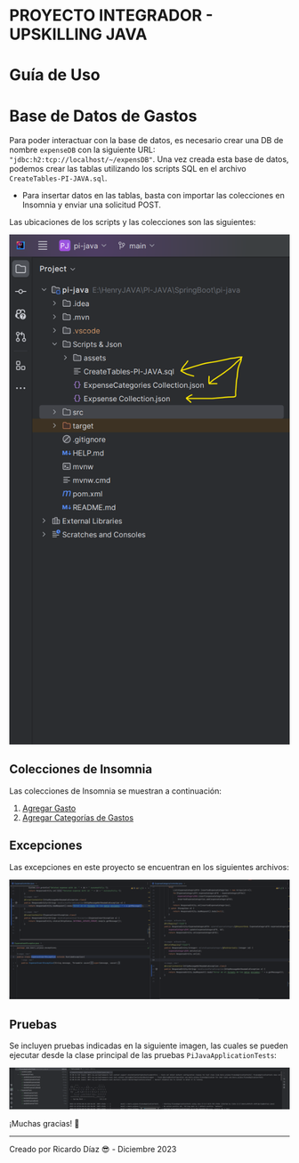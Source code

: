 # PROYECTO INTEGRADOR - UPSKILLING JAVA

# Guía de Uso 

# Base de Datos de Gastos

Para poder interactuar con la base de datos, es necesario crear una DB de nombre `expenseDB` con la siguiente URL: `"jdbc:h2:tcp://localhost/~/expensDB"`. Una vez creada esta base de datos, podemos crear las tablas utilizando los scripts SQL en el archivo `CreateTables-PI-JAVA.sql`.

- Para insertar datos en las tablas, basta con importar las colecciones en Insomnia y enviar una solicitud POST.

Las ubicaciones de los scripts y las colecciones son las siguientes:

![Scripts](Scripts&Json/assets/scripts.png)

## Colecciones de Insomnia

Las colecciones de Insomnia se muestran a continuación:

1. [Agregar Gasto](Scripts&Json/assets/addExpense.png)
2. [Agregar Categorías de Gastos](Scripts&Json/assets/addExpensesCategories.png)

## Excepciones

Las excepciones en este proyecto se encuentran en los siguientes archivos:

![Excepciones](Scripts&Json/assets/exceptions.png)

## Pruebas

Se incluyen pruebas indicadas en la siguiente imagen, las cuales se pueden ejecutar desde la clase principal de las pruebas `PiJavaApplicationTests`:

![Pruebas Pasadas](Scripts&Json/assets/testsPassed.png)

¡Muchas gracias! 🙌

---

Creado por Ricardo Díaz 😎 - Diciembre 2023
